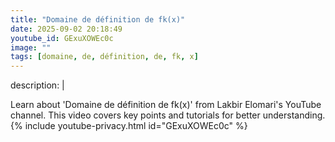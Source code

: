 ```yaml
---
title: "Domaine de définition de fk(x)"
date: 2025-09-02 20:18:49 
youtube_id: GExuXOWEc0c
image: ""
tags: [domaine, de, définition, de, fk, x]
---
```

description: |
  
  Learn about 'Domaine de définition de fk(x)' from Lakbir Elomari's YouTube channel. This video covers key points and tutorials for better understanding.
{% include youtube-privacy.html id="GExuXOWEc0c" %}
